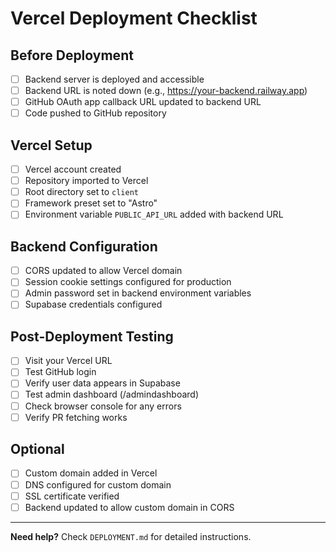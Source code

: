 # Vercel Deployment Checklist

## Before Deployment

- [ ] Backend server is deployed and accessible
- [ ] Backend URL is noted down (e.g., https://your-backend.railway.app)
- [ ] GitHub OAuth app callback URL updated to backend URL
- [ ] Code pushed to GitHub repository

## Vercel Setup

- [ ] Vercel account created
- [ ] Repository imported to Vercel
- [ ] Root directory set to `client`
- [ ] Framework preset set to "Astro"
- [ ] Environment variable `PUBLIC_API_URL` added with backend URL

## Backend Configuration

- [ ] CORS updated to allow Vercel domain
- [ ] Session cookie settings configured for production
- [ ] Admin password set in backend environment variables
- [ ] Supabase credentials configured

## Post-Deployment Testing

- [ ] Visit your Vercel URL
- [ ] Test GitHub login
- [ ] Verify user data appears in Supabase
- [ ] Test admin dashboard (/admindashboard)
- [ ] Check browser console for any errors
- [ ] Verify PR fetching works

## Optional

- [ ] Custom domain added in Vercel
- [ ] DNS configured for custom domain
- [ ] SSL certificate verified
- [ ] Backend updated to allow custom domain in CORS

---

**Need help?** Check `DEPLOYMENT.md` for detailed instructions.

